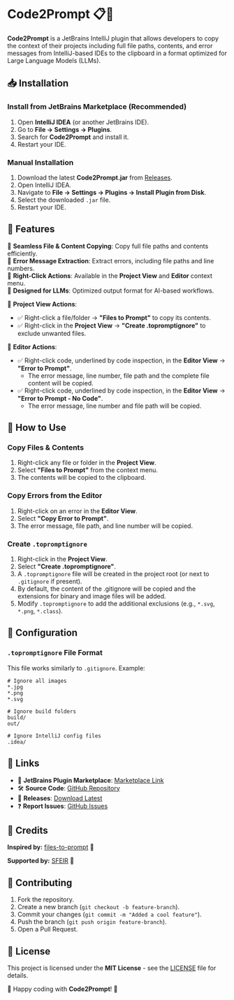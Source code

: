 # Code2Prompt 📋🚀

**Code2Prompt** is a JetBrains IntelliJ plugin that allows developers to copy the context of their projects including full file paths, contents, and error messages from IntelliJ-based IDEs to the clipboard in a format optimized for Large Language Models (LLMs).

## 📥 Installation

### Install from JetBrains Marketplace (Recommended)
1. Open **IntelliJ IDEA** (or another JetBrains IDE).
2. Go to **File → Settings → Plugins**.
3. Search for **Code2Prompt** and install it.
4. Restart your IDE.

### Manual Installation
1. Download the latest **Code2Prompt.jar** from [Releases](https://github.com/zarkob/code2prompt/releases).
2. Open IntelliJ IDEA.
3. Navigate to **File → Settings → Plugins → Install Plugin from Disk**.
4. Select the downloaded `.jar` file.
5. Restart your IDE.

## 🎯 Features
🔹 **Seamless File & Content Copying**: Copy full file paths and contents efficiently.\
🔹 **Error Message Extraction**: Extract errors, including file paths and line numbers.\
🔹 **Right-Click Actions**: Available in the **Project View** and **Editor** context menu.\
🔹 **Designed for LLMs**: Optimized output format for AI-based workflows.

📂 **Project View Actions**:
- ✅ Right-click a file/folder → **"Files to Prompt"** to copy its contents.
- ✅ Right-click in the **Project View** → **"Create .topromptignore"** to exclude unwanted files.

📝 **Editor Actions**:
- ✅ Right-click code, underlined by code inspection, in the **Editor View** → **"Error to Prompt"**.
  - The error message, line number, file path and the complete file content will be copied.
- ✅ Right-click code, underlined by code inspection, in the **Editor View** → **"Error to Prompt - No Code"**.
	- The error message, line number and file path will be copied.


## 🚀 How to Use

### Copy Files & Contents
1. Right-click any file or folder in the **Project View**.
2. Select **"Files to Prompt"** from the context menu.
3. The contents will be copied to the clipboard.

### Copy Errors from the Editor
1. Right-click on an error in the **Editor View**.
2. Select **"Copy Error to Prompt"**.
3. The error message, file path, and line number will be copied.

### Create `.topromptignore`
1. Right-click in the **Project View**.
2. Select **"Create .topromptignore"**.
3. A `.topromptignore` file will be created in the project root (or next to `.gitignore` if present).
4. By default, the content of the .gitignore will be copied and the extensions for binary and image files will be added.
5. Modify `.topromptignore` to add the additional exclusions (e.g., `*.svg`, `*.png`, `*.class`).

## 🔧 Configuration
### `.topromptignore` File Format
This file works similarly to `.gitignore`. Example:
```
# Ignore all images
*.jpg
*.png
*.svg

# Ignore build folders
build/
out/

# Ignore IntelliJ config files
.idea/
```

## 🔗 Links
- 📌 **JetBrains Plugin Marketplace**: [Marketplace Link](https://plugins.jetbrains.com/)
- 🛠 **Source Code**: [GitHub Repository](https://github.com/zarkob/code2prompt)
- 🚀 **Releases**: [Download Latest](https://github.com/zarkob/code2prompt/releases)
- ❓ **Report Issues**: [GitHub Issues](https://github.com/zarkob/code2prompt/issues)

## 📜 Credits
**Inspired by:** [files-to-prompt](https://github.com/simonw/files-to-prompt) 🔗

**Supported by:** [SFEIR](https://sfeir.com) 🔗

## 🤝 Contributing
1. Fork the repository.
2. Create a new branch (`git checkout -b feature-branch`).
3. Commit your changes (`git commit -m "Added a cool feature"`).
4. Push the branch (`git push origin feature-branch`).
5. Open a Pull Request.

## 📄 License
This project is licensed under the **MIT License** - see the [LICENSE](LICENSE) file for details.

🚀 Happy coding with **Code2Prompt**! 🎯
